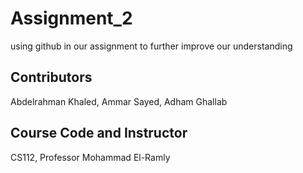 # Assignment_2
using github in our assignment to further improve our understanding
## Contributors
Abdelrahman Khaled, Ammar Sayed, Adham Ghallab
## Course Code and Instructor
CS112, Professor Mohammad El-Ramly
